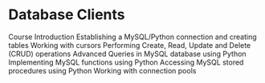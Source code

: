 # **Database Clients**

Course Introduction
Establishing a MySQL/Python connection and creating tables
Working with cursors
Performing Create, Read, Update and Delete (CRUD) operations
Advanced Queries in MySQL database using Python
Implementing MySQL functions using Python
Accessing MySQL stored procedures using Python
Working with connection pools
